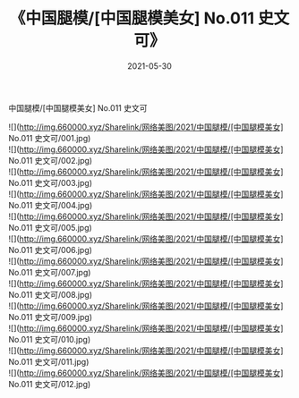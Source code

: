 ﻿---
layout: post
title:  《中国腿模/[中国腿模美女] No.011 史文可》
date:   2021-05-30
img: http://img.660000.xyz/Sharelink/网络美图/2021/中国腿模/[中国腿模美女] No.011 史文可/000.jpg
categories: [美女, 清纯, 唯美]
---

中国腿模/[中国腿模美女] No.011 史文可

 ![](http://img.660000.xyz/Sharelink/网络美图/2021/中国腿模/[中国腿模美女] No.011 史文可/001.jpg) <br>![](http://img.660000.xyz/Sharelink/网络美图/2021/中国腿模/[中国腿模美女] No.011 史文可/002.jpg) <br>![](http://img.660000.xyz/Sharelink/网络美图/2021/中国腿模/[中国腿模美女] No.011 史文可/003.jpg) <br>![](http://img.660000.xyz/Sharelink/网络美图/2021/中国腿模/[中国腿模美女] No.011 史文可/004.jpg) <br>![](http://img.660000.xyz/Sharelink/网络美图/2021/中国腿模/[中国腿模美女] No.011 史文可/005.jpg) <br>![](http://img.660000.xyz/Sharelink/网络美图/2021/中国腿模/[中国腿模美女] No.011 史文可/006.jpg) <br>![](http://img.660000.xyz/Sharelink/网络美图/2021/中国腿模/[中国腿模美女] No.011 史文可/007.jpg) <br>![](http://img.660000.xyz/Sharelink/网络美图/2021/中国腿模/[中国腿模美女] No.011 史文可/008.jpg) <br>![](http://img.660000.xyz/Sharelink/网络美图/2021/中国腿模/[中国腿模美女] No.011 史文可/009.jpg) <br>![](http://img.660000.xyz/Sharelink/网络美图/2021/中国腿模/[中国腿模美女] No.011 史文可/010.jpg) <br>![](http://img.660000.xyz/Sharelink/网络美图/2021/中国腿模/[中国腿模美女] No.011 史文可/011.jpg) <br>![](http://img.660000.xyz/Sharelink/网络美图/2021/中国腿模/[中国腿模美女] No.011 史文可/012.jpg) <br>